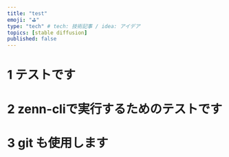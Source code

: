 ```yaml
---
title: "test"
emoji: "⛳"
type: "tech" # tech: 技術記事 / idea: アイデア
topics: [stable diffusion]
published: false
---
```


# 1 テストです

# 2 zenn-cliで実行するためのテストです

# 3 git も使用します